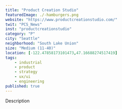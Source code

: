 ```yaml
---
title: "Product Creation Studio"
featuredImage: ./-hamburgers.png
website: "https://www.productcreationstudio.com/"
twit: "PCS_News"
inst: "productcreationstudio"
category: "P"
city: "Seattle"
neighborhood: "South Lake Union"
size: "Medium (11-40)"
location: [-122.47858173101473,47.16688274517419]
tags:
    - industrial
    - product
    - strategy
    - ux/ui
    - engineering
published: true
---
```


Description
